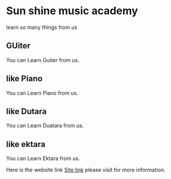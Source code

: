 # Sun shine music academy
 learn so many things from us

 ## GUiter
You can Learn Guiter from us.

 ## like Piano
 You can Learn Piano from us.

 ## like Dutara
 You can Learn Duatara from us.

 ## like ektara
 You can Learn Ektara from us.





Here is the website link [Site link](https://infallible-tereshkova-582f25.netlify.app/) please visit for more information.

